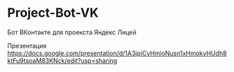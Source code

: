 # Project-Bot-VK
Бот ВКонтакте для проекста Яндекс Лицей

Презентация https://docs.google.com/presentation/d/1A3jpiCvHmioNusn1xHmokvHUdh8ktFu9tsoaM83KNck/edit?usp=sharing
